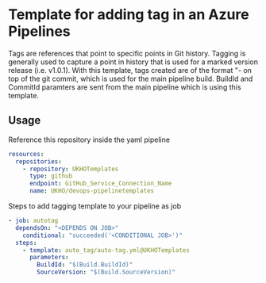 # Template for adding tag in an Azure Pipelines 

Tags are references that point to specific points in Git history. Tagging is generally used to capture a point in history that is used for a marked version release (i.e. v1.0.1).
With this template, tags created are of the format "<BuildId>-<Timestamp> on top of the git commit, which is used for the main pipeline build. BuildId and CommitId paramters are sent from the main pipeline which is using this template.  

## Usage

Reference this repository inside the yaml pipeline

```yaml
resources:
  repositories: 
    - repository: UKHOTemplates
      type: github
      endpoint: GitHub_Service_Connection_Name
      name: UKHO/devops-pipelinetemplates
```

Steps to add tagging template to your pipeline as job

```yaml
- job: autotag
  dependsOn: "<DEPENDS ON JOB>"
    conditional: "succeeded('<CONDITIONAL JOB>')"
  steps: 
    - template: auto_tag/auto-tag.yml@UKHOTemplates
      parameters: 
        BuildId: "$(Build.BuildId)"
        SourceVersion: "$(Build.SourceVersion)"
```
